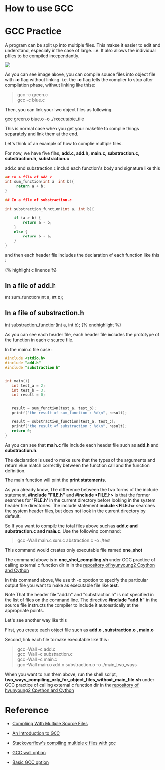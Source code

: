 # How to use GCC

# GCC Practice

A program can be split up into multiple files. This makse it easier to edit and understand, especialy in the case of large. i.e. It also allows the individual pfiles to be compiled independantly.

![](https://raw.githubusercontent.com/hyunyoung2/hyunyoung2.github.io/master/img/Image/NaturalLanguageProcessing/NLPLabs/Konltk_NLP/2018-04-17-GCC_practice/Complie.png)

As you can see image above, you can compile source files into object file with **-c** flag without linking. i.e. the **-c** flag tells the complier to stop after compliation phase, without linking like thise:

>gcc -c green.c  
>gcc -c blue.c   

Then, you can link your two object files as following

gcc green.o blue.o -o ./executable_file

This is normal case when you get your makefile to complie things separately and link them at the end. 

Let's think of an example of how to complie multiple files. 

For now, we have five files, **add.c, add.h, main.c, substraction.c, substraction.h, substraction.c**

add.c and substraction.c includ each function's body and signature like this

```c
## In a file of add.c
int sum_function(int a, int b){
     return a + b;
}

## In a file of substraction.c 

int substraction_function(int a, int b){

    if (a > b) {
        return a - b;
    }
    else {
        return b - a;
    }
}
```

and then each header file includes the declaration of each function like this :

{% highlight c linenos %}
## In a file of add.h
int sum_function(int a, int b);

## In a file of substraction.h
int substraction_function(int a, int b);
{% endhighlight %}

As you can see each header file, each header file includes the prototype of the function in each c source file. 

In the main.c file case : 

```c
#include <stdio.h>
#include "add.h"
#include "substraction.h"


int main(){
   int test_a = 2;
   int test_b = 3;
   int result = 0;


   result = sum_function(test_a, test_b);
   printf("the result of sum_function : %d\n", result);

   result = substraction_function(test_a, test_b);
   printf("the result of substraction : %d\n", result);
   return 0;
}
```

As you can see that **main.c** file include each header file such as **add.h** and **substraction.h**. 

The declaration is used to make sure that the types of the arguments and return vlue match correctlly between the function call and the function definition. 

The main function will print the **print statements**. 

As you already know, The difference between the two forms of the include statement, **#include "FILE.h"** and **#include <FILE.h>** is that the former searches for **'FILE.h'** in the current directory before looking in the system header file directories. The include statement **include <FILE.h>** searches the system header files, but does not look in the current directory by default. 

So If you want to compile the total files above such as **add.c and substraction.c and main.c**, Use the following command:

> gcc -Wall main.c sum.c abstraction.c -o ./test

This command would creates only executable file named **one_shot**

The command above is in **one_shot_compiling.sh** under GCC practice of calling external c function dir in in the [repository of hyunyoung2 Cpython and Cython](https://github.com/hyunyoung2/hyunyoung2_Cpython_and_Cython)

In this command above, We use th -o opotion to specify the particular output file you want to make as executable file like **test**. 

Note That the header file "add.h" and "substraction.h" is not specified in the list of files on the command line. The directive **#include "add.h"** in the source file instructs the compiler to include it automatically at the appropriate points. 

Let's see another way like this

First, you create each object file such as **add.o , substraction.o , main.o**

Second, link each file to make executable like this :

>gcc -Wall -c add.c   
>gcc -Wall -c substraction.c  
>gcc -Wall -c main.c  
>gcc -Wall  main.o add.o substraction.o -o ./main_two_ways  

When you want to run them above, run the shell script, **two_ways_compiling_only_for_object_files_without_main_file.sh** under GCC practice of calling external c function dir in the [repository of hyunyoung2 Cpython and Cython](https://github.com/hyunyoung2/hyunyoung2_Cpython_and_Cython)

# Reference

 - [Compliing With Multiple Source Files](https://www.dartmouth.edu/~rc/classes/softdev_linux/complex_compile.html)

 - [An Introduction to GCC](https://www.dartmouth.edu/~rc/classes/softdev_linux/complex_compile.htmli)

 - [Stackoverflow's compiling multiple c files with gcc](https://stackoverflow.com/questions/18777326/compiling-multiple-c-files-with-gcc)

 - [GCC wall option](https://www.rapidtables.com/code/linux/gcc/gcc-wall.html)

 - [Basic GCC option](https://www.rapidtables.com/code/linux/gcc.html)
